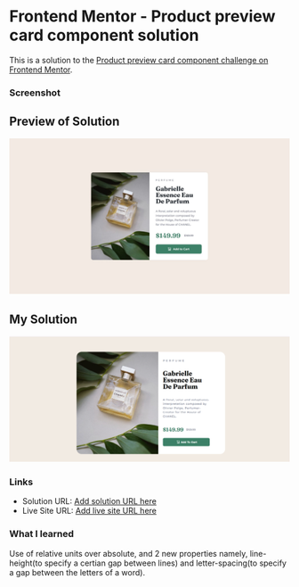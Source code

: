 # Frontend Mentor - Product preview card component solution

This is a solution to the [Product preview card component challenge on Frontend Mentor](https://www.frontendmentor.io/challenges/product-preview-card-component-GO7UmttRfa).

### Screenshot
## Preview of Solution 
![alt text](desktop-design.jpg)
## My Solution
![alt text](<Screenshot (349).png>)

### Links

- Solution URL: [Add solution URL here](https://github.com/aishwarya-pixel0/Frontend-Mentor-projects/tree/main/product-preview-card-component)
- Live Site URL: [Add live site URL here](https://aishwarya-pixel0.github.io/Frontend-Mentor-projects/product-preview-card-component/)


### What I learned


Use of relative units over absolute, and 2 new properties namely, line-height(to specify a certian gap between lines) and letter-spacing(to specify a gap between the letters of a word).
